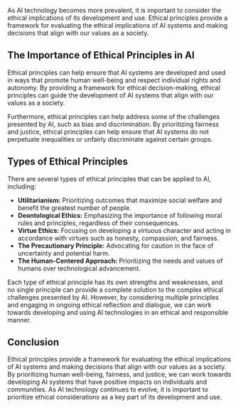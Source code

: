 

As AI technology becomes more prevalent, it is important to consider the ethical implications of its development and use. Ethical principles provide a framework for evaluating the ethical implications of AI systems and making decisions that align with our values as a society.

The Importance of Ethical Principles in AI
------------------------------------------

Ethical principles can help ensure that AI systems are developed and used in ways that promote human well-being and respect individual rights and autonomy. By providing a framework for ethical decision-making, ethical principles can guide the development of AI systems that align with our values as a society.

Furthermore, ethical principles can help address some of the challenges presented by AI, such as bias and discrimination. By prioritizing fairness and justice, ethical principles can help ensure that AI systems do not perpetuate inequalities or unfairly discriminate against certain groups.

Types of Ethical Principles
---------------------------

There are several types of ethical principles that can be applied to AI, including:

* **Utilitarianism:** Prioritizing outcomes that maximize social welfare and benefit the greatest number of people.
* **Deontological Ethics:** Emphasizing the importance of following moral rules and principles, regardless of their consequences.
* **Virtue Ethics:** Focusing on developing a virtuous character and acting in accordance with virtues such as honesty, compassion, and fairness.
* **The Precautionary Principle:** Advocating for caution in the face of uncertainty and potential harm.
* **The Human-Centered Approach:** Prioritizing the needs and values of humans over technological advancement.

Each type of ethical principle has its own strengths and weaknesses, and no single principle can provide a complete solution to the complex ethical challenges presented by AI. However, by considering multiple principles and engaging in ongoing ethical reflection and dialogue, we can work towards developing and using AI technologies in an ethical and responsible manner.

Conclusion
----------

Ethical principles provide a framework for evaluating the ethical implications of AI systems and making decisions that align with our values as a society. By prioritizing human well-being, fairness, and justice, we can work towards developing AI systems that have positive impacts on individuals and communities. As AI technology continues to evolve, it is important to prioritize ethical considerations as a key part of its development and use.


